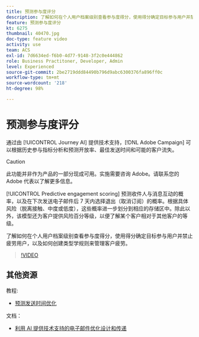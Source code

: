 ```yaml
---
title: 预测参与度评分
description: 了解如何在个人用户档案级别查看参与度得分，使用得分确定目标参与用户并禁止疲劳用户，以及如何创建类型学规则来管理客户疲劳。
feature: 预测参与度评分
kt: 6275
thumbnail: 40470.jpg
doc-type: feature video
activity: use
team: ACS
exl-id: 7d6634ed-f6b0-4d77-9148-3f2c0e444862
role: Business Practitoner, Developer, Admin
level: Experienced
source-git-commit: 2be2719ddd84490b796d9abc6300376fa896ff0c
workflow-type: tm+mt
source-wordcount: '218'
ht-degree: 98%

---
```


# 预测参与度评分

通过由 [!UICONTROL Journey AI] 提供技术支持，[!DNL Adobe Campaign] 可以根据历史参与指标分析和预测开放率、最佳发送时间和可能的客户流失。

>[!CAUTION]
>此功能并非作为产品的一部分现成可用。实施需要咨询 Adobe。请联系您的 Adobe 代表以了解更多信息。

[!UICONTROL Predictive engagement scoring] 预测收件人与消息互动的概率，以及在下次发送电子邮件后 7 天内选择退出（取消订阅）的概率。根据具体风险（脱离接触、中度或低度），这些概率进一步划分到相应的存储区中。除此以外，该模型还为客户提供风险百分等级，以便了解某个客户相对于其他客户的等级。

了解如何在个人用户档案级别查看参与度得分，使用得分确定目标参与用户并禁止疲劳用户，以及如何创建类型学规则来管理客户疲劳。

>[!VIDEO](https://video.tv.adobe.com/v/40470?quality=12)

## 其他资源

教程:

* [预测发送时间优化](predictive-send-time-optimization.md)

文档：

* [利用 AI 提供技术支持的电子邮件优化设计和传递](https://docs.adobe.com/help/zh-Hans/campaign-standard/using/testing-and-sending/preparing-and-testing-messages/predictive.html)
